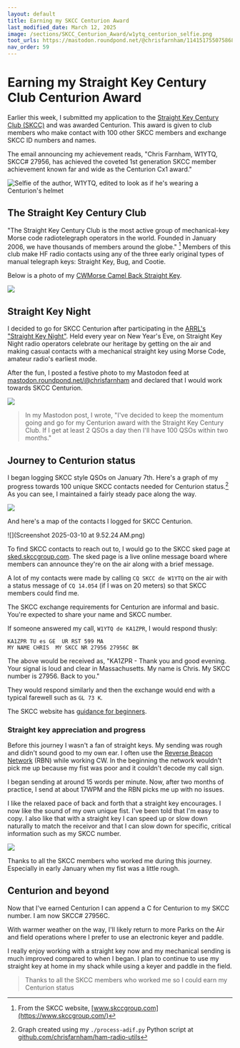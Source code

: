 ```yaml
---
layout: default
title: Earning my SKCC Centurion Award
last_modified_date: March 12, 2025
image: /sections/SKCC_Centurion_Award/w1ytq_centurion_selfie.png
toot_urls: https://mastodon.roundpond.net/@chrisfarnham/114151755075868310
nav_order: 59
---
```


# Earning my Straight Key Century Club Centurion Award

Earlier this week, I submitted my application to the [Straight Key Century Club (SKCC)](https://www.skccgroup.com/) 
and was awarded Centurion. 
This award is given to club members who make contact with 100 other SKCC members and exchange SKCC ID numbers
and names.

The email announcing my achievement reads, "Chris Farnham, W1YTQ, SKCC# 27956, has achieved the coveted 1st generation
SKCC member achievement known far and wide as the Centurion Cx1 award."

![Selfie of the author, W1YTQ, edited to look as if he's wearing a Centurion's helmet](w1ytq_centurion_selfie.png)

## The Straight Key Century Club

"The Straight Key Century Club is the most active group of mechanical-key Morse 
code radiotelegraph operators in the world. Founded in January 2006, we have thousands of members around the globe." [^1]
Members of this club make HF radio contacts using any of the three early original types of manual telegraph keys: 
Straight Key, Bug, and Cootie.

[^1]: From the SKCC website, [www.skccgroup.com](https://www.skccgroup.com/) 

Below is a photo of my [CWMorse Camel Back Straight Key](https://cwmorse.us/products/black-camel-back-straight-key).

![](PXL_20231006_110746288.jpg)

## Straight Key Night

I decided to go for SKCC Centurion after participating in the [ARRL's "Straight Key Night"](https://www.arrl.org/straight-key-night).
Held every year on New Year's Eve, on Straight Key Night radio operators 
celebrate our heritage by getting on the air and making casual contacts with a mechanical straight key using Morse Code,
amateur radio's earliest mode.

After the fun, I posted a festive photo to my Mastodon feed at [mastodon.roundpond.net/@chrisfarnham](https://mastodon.roundpond.net/@chrisfarnham/113802164459278826) and declared that I would work towards SKCC Centurion.

![](d205bdc04fe40dbc.jpg)

> In my Mastodon post, I wrote, "I've decided to keep the momentum going and go for my 
> Centurion award with the Straight Key Century Club. If I get at least 2 QSOs a day then I'll have 100 QSOs within two months."

## Journey to Centurion status

I began logging SKCC style QSOs on January 7th. Here's a graph of my progress towards 
100 unique SKCC contacts needed for Centurion status.[^2] As you can see, I maintained a fairly steady pace along the way.

![](skcc_centurion_qsos_per_day.png)

[^2]: Graph created using my `./process-adif.py` Python script at [github.com/chrisfarnham/ham-radio-utils](https://github.com/chrisfarnham/ham-radio-utils)

And here's a map of the contacts I logged for SKCC Centurion.

![](Screenshot 2025-03-10 at 9.52.24 AM.png)

To find SKCC contacts to reach out to, I would go to the SKCC sked page at [sked.skccgroup.com](https://sked.skccgroup.com/). The sked
page is a live online message board where members can announce they're on the air along with a brief message.

A lot of my contacts were made by calling `CQ SKCC de W1YTQ` on the air with a status message of `CQ 14.054` (if I was on 20 meters) so
that SKCC members could find me.

The SKCC exchange requirements for Centurion are informal and basic. You're expected to share your name and SKCC number.

If someone answered my call, `W1YTQ de KA1ZPR`, I would respond thusly:

```
KA1ZPR TU es GE  UR RST 599 MA  
MY NAME CHRIS  MY SKCC NR 27956 27956C BK
```

The above would be received as, "KA1ZPR - Thank you and good evening. Your signal is loud and clear in Massachusetts. My 
name is Chris. My SKCC number is 27956. Back to you."

They would respond similarly and then the exchange would end with a typical farewell such as `GL 73 K`.

The SKCC website has [guidance for beginners](https://www.skccgroup.com/member_services/beginners_corner/).


### Straight key appreciation and progress

Before this journey I wasn't a fan of straight keys. My sending was rough and didn't sound good to my own ear.
I often use the [Reverse Beacon Network](https://www.reversebeacon.net/main.php?rows=10&max_age=10,hours&hide=distance_km) (RBN) while
working CW. In the beginning the network wouldn't pick me up because my fist was poor and it couldn't decode my call sign.

I began sending at around 15 words per minute. Now, after two months of practice, I send at about 17WPM and the RBN picks me up
with no issues.

I like the relaxed pace of back and forth that a straight key encourages. I now like the sound of my own unique fist. 
I've been told that I'm easy to copy. I also like that with a straight key
I can speed up or slow down naturally to match
the receivor and that I can slow down for specific, critical information such as my SKCC number.

![](PXL_20241229_004347523.jpg)

Thanks to all the SKCC members who worked me during this journey. Especially in early January when my fist was a little rough.


## Centurion and beyond

Now that I've earned Centurion I can append a C for Centurion to my SKCC number. I am now SKCC# 27956C.

With warmer weather on the way, I'll likely return to more Parks on the Air and field operations where I prefer to use an
electronic keyer and paddle.

I really enjoy working with a straight key now and my mechanical sending is much improved compared to when I began. 
I plan to continue to use my straight key at home in my shack while using a keyer and paddle in the field.

> Thanks to all the SKCC members who worked me so I could earn my Centurion status
